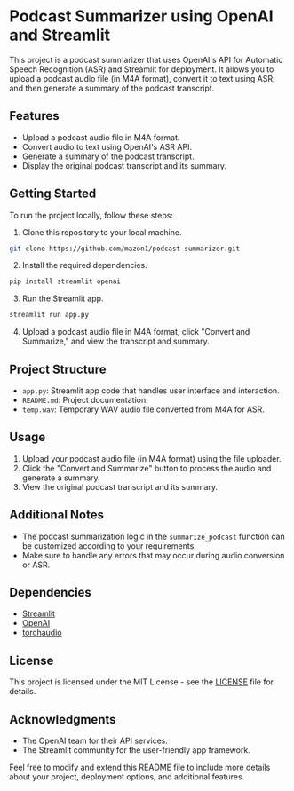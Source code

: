 
# Podcast Summarizer using OpenAI and Streamlit

This project is a podcast summarizer that uses OpenAI's API for Automatic Speech Recognition (ASR) and Streamlit for deployment. It allows you to upload a podcast audio file (in M4A format), convert it to text using ASR, and then generate a summary of the podcast transcript.

## Features

- Upload a podcast audio file in M4A format.
- Convert audio to text using OpenAI's ASR API.
- Generate a summary of the podcast transcript.
- Display the original podcast transcript and its summary.

## Getting Started

To run the project locally, follow these steps:

1. Clone this repository to your local machine.

```bash
git clone https://github.com/mazon1/podcast-summarizer.git
```

2. Install the required dependencies.

```bash
pip install streamlit openai
```

3. Run the Streamlit app.

```bash
streamlit run app.py
```

4. Upload a podcast audio file in M4A format, click "Convert and Summarize," and view the transcript and summary.

## Project Structure

- `app.py`: Streamlit app code that handles user interface and interaction.
- `README.md`: Project documentation.
- `temp.wav`: Temporary WAV audio file converted from M4A for ASR.

## Usage

1. Upload your podcast audio file (in M4A format) using the file uploader.
2. Click the "Convert and Summarize" button to process the audio and generate a summary.
3. View the original podcast transcript and its summary.

## Additional Notes

- The podcast summarization logic in the `summarize_podcast` function can be customized according to your requirements.
- Make sure to handle any errors that may occur during audio conversion or ASR.

## Dependencies

- [Streamlit](https://www.streamlit.io/)
- [OpenAI](https://platform.openai.com/)
- [torchaudio](https://pytorch.org/audio/stable/index.html)

## License

This project is licensed under the MIT License - see the [LICENSE](LICENSE) file for details.

## Acknowledgments

- The OpenAI team for their API services.
- The Streamlit community for the user-friendly app framework.

Feel free to modify and extend this README file to include more details about your project, deployment options, and additional features.
```
